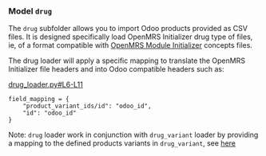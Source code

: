 ### Model `drug`

The `drug` subfolder allows you to import Odoo products provided as CSV files.
It is designed specifically load OpenMRS Initializer drug type of files, ie, of a format compatible with [OpenMRS Module Initializer](https://github.com/mekomsolutions/openmrs-module-initializer/) concepts files.

The drug loader will apply a specific mapping to translate the OpenMRS Initializer file headers and into Odoo compatible headers such as:

[drug_loader.py#L6-L11](https://github.com/mekomsolutions/odoo-initializer/blob/ce149ea01c58c1101ee43f20d5dbcbad26a332af/odoo_initializer/models/drug_loader.py#L6-L11)
```
field_mapping = {
    "product_variant_ids/id": "odoo_id",
    "id": "odoo_id"
}
```
Note: `drug` loader work in conjunction with `drug_variant` loader by providing a mapping to the defined products variants in `drug_variant`, see [here](drug_variant.md)